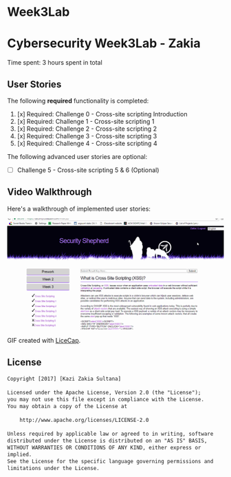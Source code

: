 # Week3Lab
# Cybersecurity Week3Lab - Zakia 

Time spent: 3 hours spent in total 

## User Stories

The following **required** functionality is completed:
 
1. [x]  Required: Challenge 0 - Cross-site scripting Introduction
2. [x]  Required: Challenge 1 - Cross-site scripting 1
3. [x]  Required: Challenge 2 - Cross-site scripting 2
4. [x]  Required: Challenge 3 - Cross-site scripting 3
5. [x]  Required: Challenge 4 - Cross-site scripting 4

The following advanced user stories are optional:

* [ ]  Challenge 5 - Cross-site scripting 5 & 6 (Optional)

## Video Walkthrough

Here's a walkthrough of implemented user stories:

<img src='https://github.com/zakia00/Week3Lab/blob/master/week3.gif' title='Video Walkthrough of Week3 Lab' width='' alt='Video Walkthrough' />

GIF created with [LiceCap](http://www.cockos.com/licecap/).

## License

    Copyright [2017] [Kazi Zakia Sultana]

    Licensed under the Apache License, Version 2.0 (the "License");
    you may not use this file except in compliance with the License.
    You may obtain a copy of the License at

        http://www.apache.org/licenses/LICENSE-2.0

    Unless required by applicable law or agreed to in writing, software
    distributed under the License is distributed on an "AS IS" BASIS,
    WITHOUT WARRANTIES OR CONDITIONS OF ANY KIND, either express or implied.
    See the License for the specific language governing permissions and
    limitations under the License.
